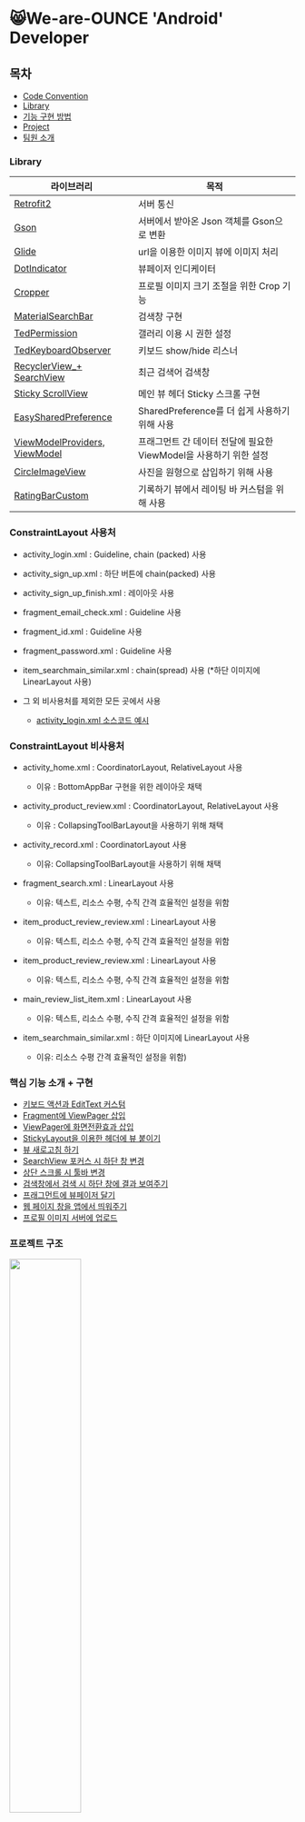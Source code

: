 # 😸We-are-OUNCE 'Android' Developer

## 목차

- [Code Convention](https://github.com/We-are-Ounce/OUNCE_Android/wiki/Code-Convention)
- [Library](#library)
- [기능 구현 방법](#기능-소개)
- [Project](#project)
- [팀원 소개](#팀원)

### Library

| 라이브러리                                                                                                                         | 목적                                                              |
| ---------------------------------------------------------------------------------------------------------------------------------- | ----------------------------------------------------------------- |
| [Retrofit2](https://github.com/square/retrofit)                                                                                    | 서버 통신                                                         |
| [Gson](https://github.com/google/gson)                                                                                             | 서버에서 받아온 Json 객체를 Gson으로 변환                         |
| [Glide](https://github.com/bumptech/glide)                                                                                         | url을 이용한 이미지 뷰에 이미지 처리                              |
| [DotIndicator](https://github.com/tommybuonomo/dotsindicator?utm_source=android-arsenal.com&utm_medium=referral&utm_campaign=7127) | 뷰페이저 인디케이터                                               |
| [Cropper](https://github.com/ArthurHub/Android-Image-Cropper)                                                                      | 프로필 이미지 크기 조절을 위한 Crop 기능                          |
| [MaterialSearchBar](https://github.com/mancj/MaterialSearchBar)                                                                    | 검색창 구현                                                       |
| [TedPermission](https://github.com/ParkSangGwon/TedPermission)                                                                     | 갤러리 이용 시 권한 설정                                          |
| [TedKeyboardObserver](https://github.com/ParkSangGwon/TedKeyboardObserver)                                                         | 키보드 show/hide 리스너                                           |
| [RecyclerView\_+ SearchView](https://github.com/l2hyunwoo/OunceCustomSearchBar)                                                    | 최근 검색어 검색창                                                |
| [Sticky ScrollView](https://github.com/didikk/sticky-nestedscrollview)                                                             | 메인 뷰 헤더 Sticky 스크롤 구현                                   |
| [EasySharedPreference](https://github.com/AmanpreetYatin/Easy-SharedPreferences)                                                   | SharedPreference를 더 쉽게 사용하기 위해 사용                     |
| [ViewModelProviders, ViewModel](https://developer.android.com/jetpack/androidx/releases/lifecycle)                                 | 프래그먼트 간 데이터 전달에 필요한 ViewModel을 사용하기 위한 설정 |
| [CircleImageView](https://github.com/hdodenhof/CircleImageView)                                                                    | 사진을 원형으로 삽입하기 위해 사용                                |
| [RatingBarCustom](https://github.com/hedge-hog/RatingBar)                                                                          | 기록하기 뷰에서 레이팅 바 커스텀을 위해 사용                      |

### ConstraintLayout 사용처

- activity_login.xml : Guideline, chain (packed) 사용

- activity_sign_up.xml : 하단 버튼에 chain(packed) 사용

- activity_sign_up_finish.xml : 레이아웃 사용

- fragment_email_check.xml : Guideline 사용

- fragment_id.xml : Guideline 사용

- fragment_password.xml : Guideline 사용

- item_searchmain_similar.xml : chain(spread) 사용 (\*하단 이미지에 LinearLayout 사용)

- 그 외 비사용처를 제외한 모든 곳에서 사용

  - [activity_login.xml 소스코드 예시](https://github.com/We-are-Ounce/OUNCE_Android/blob/develop/app/src/main/res/layout/activity_login.xml#L195)

### ConstraintLayout 비사용처

- activity_home.xml : CoordinatorLayout, RelativeLayout 사용

  - 이유 : BottomAppBar 구현을 위한 레이아웃 채택

- activity_product_review.xml : CoordinatorLayout, RelativeLayout 사용

  - 이유 : CollapsingToolBarLayout을 사용하기 위해 채택

- activity_record.xml : CoordinatorLayout 사용

  - 이유: CollapsingToolBarLayout을 사용하기 위해 채택

- fragment_search.xml : LinearLayout 사용

  - 이유: 텍스트, 리소스 수평, 수직 간격 효율적인 설정을 위함

- item_product_review_review.xml : LinearLayout 사용

  - 이유: 텍스트, 리소스 수평, 수직 간격 효율적인 설정을 위함

- item_product_review_review.xml : LinearLayout 사용

  - 이유: 텍스트, 리소스 수평, 수직 간격 효율적인 설정을 위함

- main_review_list_item.xml : LinearLayout 사용

  - 이유: 텍스트, 리소스 수평, 수직 간격 효율적인 설정을 위함

- item_searchmain_similar.xml : 하단 이미지에 LinearLayout 사용

  - 이유: 리소스 수평 간격 효율적인 설정을 위함)

### 핵심 기능 소개 + 구현

- [키보드 액션과 EditText 커스텀](https://github.com/We-are-Ounce/OUNCE_Android/blob/master/document/keyboard.md)
- [Fragment에 ViewPager 삽입](https://github.com/We-are-Ounce/OUNCE_Android/blob/master/document/ViewPagerInFragment.md)
- [ViewPager에 화면전환효과 삽입](https://github.com/We-are-Ounce/OUNCE_Android/blob/master/document/PageTransformer.md)
- [StickyLayout을 이용한 헤더에 뷰 붙이기](https://github.com/We-are-Ounce/OUNCE_Android/blob/develop/document/StickyScrollView.md)
- [뷰 새로고침 하기](https://github.com/We-are-Ounce/OUNCE_Android/blob/develop/document/Refresh.md)
- [SearchView 포커스 시 하단 창 변경](https://github.com/We-are-Ounce/OUNCE_Android/blob/develop/document/ChangeViewIfFocus.md)
- [상단 스크롤 시 툴바 변경](https://github.com/We-are-Ounce/OUNCE_Android/blob/develop/document/ScrollToolbarChange.md)
- [검색창에서 검색 시 하단 창에 결과 보여주기](https://github.com/We-are-Ounce/OUNCE_Android/blob/develop/document/ViewModelDataTransfer.md)
- [프래그먼트에 뷰페이저 달기](https://github.com/We-are-Ounce/OUNCE_Android/blob/develop/document/ViewPagerInFragment.md)
- [웹 페이지 창을 앱에서 띄워주기](https://github.com/We-are-Ounce/OUNCE_Android/blob/develop/document/WebViewSameApp.md)
- [프로필 이미지 서버에 업로드](https://github.com/We-are-Ounce/OUNCE_Android/blob/develop/document/MultiPart.md)

### 프로젝트 구조

<img src = "https://user-images.githubusercontent.com/55642709/87784477-5324c600-c871-11ea-9b42-d51d179ae4bf.PNG"  width="50%">

## Kotlin

### Collection 함수 사용

- clear() : 리스트의 요소 전부 삭제

HomeFragment.kt, OtherActivity.kt -> 리뷰 필터 적용 후 리사이클러 아이템 초기화 시 사용

 <img src="https://user-images.githubusercontent.com/55642709/87785698-954f0700-c873-11ea-9fd6-1a830fe9d068.PNG"> 
 
 정렬기준이 변경 시 새로운 정렬 데이터를 받기 위해 사용

 <img src="https://user-images.githubusercontent.com/55642709/87785879-f24abd00-c873-11ea-8867-9c4a8c039809.PNG" width="74%">

- addall() : 리스트의 모든 요소를 전부 arrayList에 저장

HomeFragment.kt, OtherActivity.kt -> 리사이클러뷰 최하단 도착 시 추가적으로
데이터를 보여주기 위해 사용

 <img src = "https://user-images.githubusercontent.com/55642709/87786137-64bb9d00-c874-11ea-80b2-c0613bda308e.PNG">

### 확장 함수 사용 구간

- 로그 출력을 위한 확장 함수

  ```
  fun String.showLog(message: String?) {
    if (message != null) {
        Log.d(this, message)
    }
    else{
        Log.d(this,"null")
    }
  }
  ```

  다음과 같이 사용 (HomeFragment.kt showBottomSheet()함수에서 사용)

  <img src ="https://user-images.githubusercontent.com/55642709/87784886-17d6c700-c872-11ea-90c0-bd15a7fb372f.PNG">

### Project

- [Week 1](https://github.com/We-are-Ounce/OUNCE_Android/projects/1)
- [Week 2](https://github.com/We-are-Ounce/OUNCE_Android/projects/2)
- [Week 3](https://github.com/We-are-Ounce/OUNCE_Android/projects/3)

### 팀원

<table>
    <tr align="center">
        <td><B>팀원<B></td>
        <td width="200"><B>역할<B></td>
        <td><B>개인 목표<B></td>
    </tr>
    <tr align="center">
        <td>
            <img src="https://github.com/kangmin1012.png?size=100">
            <br>
            <a href="https://github.com/kangmin1012"><I>강민구</I></a>
        </td>
        <td width="100">안드로이드 개발</a></td>
        <td>역동적인 앱 + 플레이 스토어 출시!</td>
    </tr>
    <tr align="center">
        <td>
            <img src="https://github.com/l2hyunwoo.png?size=100">
            <br>
            <a href="https://github.com/l2hyunwoo"><I>이현우</I></a>
        </td>
        <td width="100">안드로이드 개발</a></td>
        <td>실제로 사용해도 소비자들이 만족하는 어플리케이션을 출시, 좋은 사람들과 앱잼 잘 치뤄나가서 평생친구 먹기</td>
    </tr>
    <tr align="center">
        <td>
            <img src="https://github.com/jooyae.png?size=100">
            <br>
            <a href="https://github.com/jooyae"><I>박주예</I></a>
        </td>
        <td width="100">안드로이드 개발</a></td>
        <td>Ounce 개발 맡은 역할 열심히 하기, 안드로이드 개발 과정 기록하기   </td>
    </tr>
</table>
